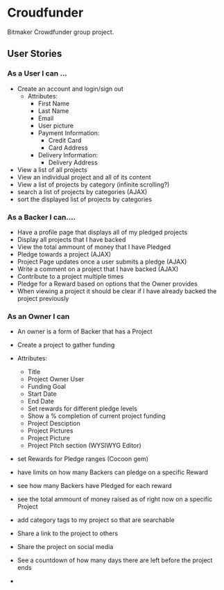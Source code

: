 # Croudfunder
Bitmaker Crowdfunder group project.


## User Stories
### As a User I can ...
- Create an account and login/sign out
  - Attributes:
    - First Name
    - Last Name
    - Email
    - User picture
    - Payment Information:
      - Credit Card
      - Card Address
    - Delivery Information:
      - Delivery Address
- View a list of all projects
- View an individual project and all of its content
- View a list of projects by category (infinite scrolling?)
- search a list of projects by categories (AJAX)
- sort the displayed list of projects by categories


### As a Backer I can....
- Have a profile page that displays all of my pledged projects
- Display all projects that I have backed
- View the total ammount of money that I have Pledged
- Pledge towards a project (AJAX)
- Project Page updates once a user submits a pledge (AJAX)
- Write a comment on a project that I have backed (AJAX)
- Contribute to a project multiple times
- Pledge for a Reward based on options that the Owner provides
- When viewing a project it should be clear if I have already backed the project previously


### As an Owner I can
- An owner is a form of Backer that has a Project
- Create a project to gather funding
- Attributes:
  - Title
  - Project Owner User
  - Funding Goal
  - Start Date
  - End Date
  - Set rewards for different pledge levels
  - Show a % completion of current project funding
  - Project Desciption
  - Project Pictures
  - Project Picture
  - Project Pitch section (WYSIWYG Editor)
- set Rewards for Pledge ranges (Cocoon gem)
- have limits on how many Backers can pledge on a specific Reward
- see how many Backers have Pledged for each reward
- see the total ammount of money raised as of right now on a specific Project
- add category tags to my project so that are searchable

- Share a link to the project to others
- Share the project on social media
- See a countdown of how many days there are left before the project ends
-